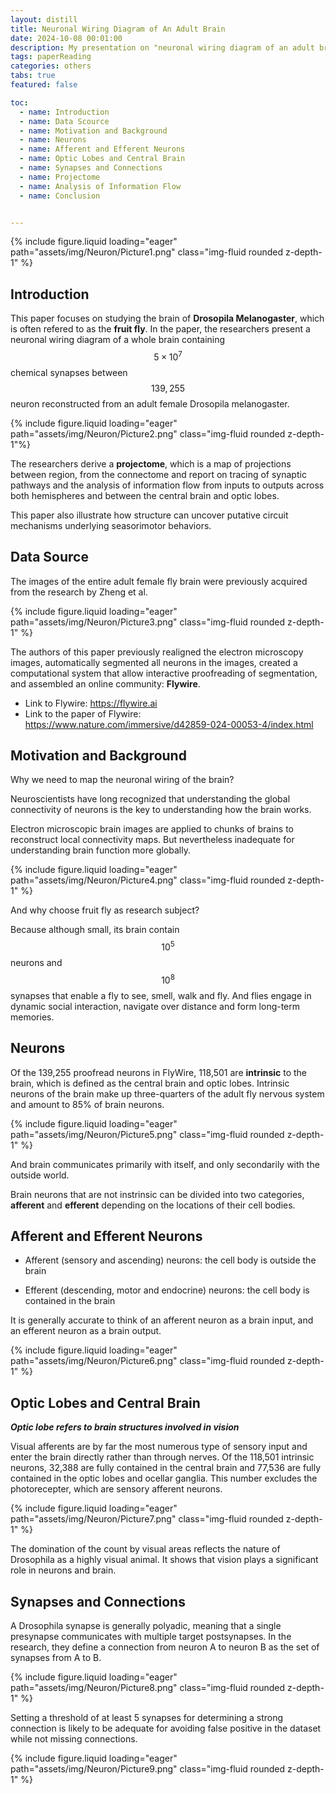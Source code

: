 ```yaml
---
layout: distill
title: Neuronal Wiring Diagram of An Adult Brain
date: 2024-10-08 00:01:00
description: My presentation on "neuronal wiring diagram of an adult brain"
tags: paperReading
categories: others
tabs: true
featured: false

toc:
  - name: Introduction
  - name: Data Scource
  - name: Motivation and Background
  - name: Neurons
  - name: Afferent and Efferent Neurons
  - name: Optic Lobes and Central Brain
  - name: Synapses and Connections
  - name: Projectome
  - name: Analysis of Information Flow
  - name: Conclusion


---
```


<div class="row mt-3">
    <div class="col-sm mt-3 mt-md-0">
        {% include figure.liquid loading="eager" path="assets/img/Neuron/Picture1.png" class="img-fluid rounded z-depth-1" %}
    </div>
</div>

## Introduction

This paper focuses on studying the brain of **Drosopila Melanogaster**, which is often refered to as the **fruit fly**. In the paper, the researchers present a neuronal wiring diagram of a whole brain containing $$5 \times 10^7$$ chemical synapses between $$139,255$$ neuron reconstructed from an adult female Drosopila melanogaster.

<div class="row mt-3">
    <div class="col-sm mt-3 mt-md-0">
        {% include figure.liquid loading="eager" path="assets/img/Neuron/Picture2.png" class="img-fluid rounded z-depth-1"%}
    </div>
</div>

The researchers derive a **projectome**, which is a map of projections between region, from the connectome and report on tracing of synaptic pathways and the analysis of information flow from inputs to outputs across both hemispheres and between the central brain and optic lobes.

This paper also illustrate how structure can uncover putative circuit mechanisms underlying seasorimotor behaviors.

## Data Source

The images of the entire adult female fly brain were previously acquired from the research by Zheng et al.

<div class="row mt-3">
    <div class="col-sm mt-3 mt-md-0">
        {% include figure.liquid loading="eager" path="assets/img/Neuron/Picture3.png" class="img-fluid rounded z-depth-1" %}
    </div>
</div>

The authors of this paper previously realigned the electron microscopy images, automatically segmented all neurons in the images, created a computational system that allow interactive proofreading of segmentation, and assembled an online community: **Flywire**.

- Link to Flywire: https://flywire.ai
- Link to the paper of Flywire: https://www.nature.com/immersive/d42859-024-00053-4/index.html

## Motivation and Background

Why we need to map the neuronal wiring of the brain?

Neuroscientists have long recognized that understanding the global connectivity of neurons is the key to understanding how the brain works.

Electron microscopic brain images are applied to chunks of brains to reconstruct local connectivity maps. But nevertheless inadequate for understanding brain function more globally.

<div class="row mt-3">
    <div class="col-sm mt-3 mt-md-0">
        {% include figure.liquid loading="eager" path="assets/img/Neuron/Picture4.png" class="img-fluid rounded z-depth-1" %}
    </div>
</div>

And why choose fruit fly as research subject?

Because although small, its brain contain $$10^5$$ neurons and $$10^8$$ synapses that enable a fly to see, smell, walk and fly. And flies engage in dynamic social interaction, navigate over distance and form long-term memories.

## Neurons

Of the 139,255 proofread neurons in FlyWire, 118,501 are **intrinsic** to the brain, which is defined as the central brain and optic lobes. Intrinsic neurons of the brain make up three-quarters of the adult fly nervous system and amount to 85% of brain neurons. 

<div class="row mt-3">
    <div class="col-sm mt-3 mt-md-0">
        {% include figure.liquid loading="eager" path="assets/img/Neuron/Picture5.png" class="img-fluid rounded z-depth-1" %}
    </div>
</div>

And brain communicates primarily with itself, and only secondarily with the outside world. 

Brain neurons that are not instrinsic can be divided into two categories, **afferent** and **efferent** depending on the locations of their cell bodies.

## Afferent and Efferent Neurons

- Afferent (sensory and ascending) neurons: the cell body is outside the brain 

- Efferent (descending, motor and endocrine) neurons: the cell body is contained in the brain

It is generally accurate to think of an afferent neuron as a brain input, and an efferent neuron as a brain output. 

<div class="row mt-3">
    <div class="col-sm mt-3 mt-md-0">
        {% include figure.liquid loading="eager" path="assets/img/Neuron/Picture6.png" class="img-fluid rounded z-depth-1" %}
    </div>
</div>

## Optic Lobes and Central Brain

***Optic lobe refers to brain structures involved in vision***

Visual afferents are by far the most numerous type of sensory input and enter the brain directly rather than through nerves. Of the 118,501 intrinsic neurons, 32,388 are fully contained in the central brain and 77,536 are fully contained in the optic lobes and ocellar ganglia. This number excludes the photorecepter, which are sensory afferent neurons.

<div class="row mt-3">
    <div class="col-sm mt-3 mt-md-0">
        {% include figure.liquid loading="eager" path="assets/img/Neuron/Picture7.png" class="img-fluid rounded z-depth-1" %}
    </div>
</div>

The domination of the count by visual areas reflects the nature of Drosophila as a highly visual animal. It shows that vision plays a significant role in neurons and brain.

## Synapses and Connections

A Drosophila synapse is generally polyadic, meaning that a single presynapse communicates with multiple target postsynapses. In the research, they define a connection from neuron A to neuron B as the set of synapses from A to B.

<div class="row mt-3">
    <div class="col-sm mt-3 mt-md-0">
        {% include figure.liquid loading="eager" path="assets/img/Neuron/Picture8.png" class="img-fluid rounded z-depth-1" %}
    </div>
</div>

Setting a threshold of at least 5 synapses for determining a strong connection is likely to be adequate for avoiding false positive in the dataset while not missing connections.

<div class="row mt-3">
    <div class="col-sm mt-3 mt-md-0">
        {% include figure.liquid loading="eager" path="assets/img/Neuron/Picture9.png" class="img-fluid rounded z-depth-1" %}
    </div>
</div>






